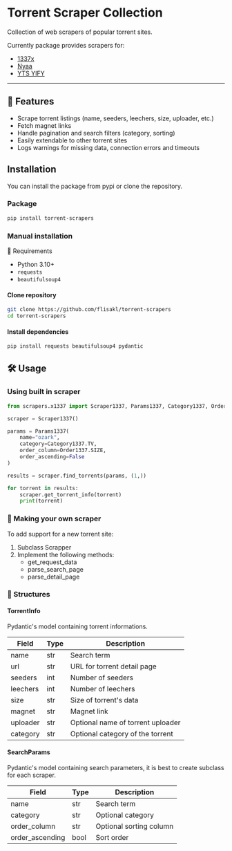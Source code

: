 # Torrent Scraper Collection

Collection of web scrapers of popular torrent sites.

Currently package provides scrapers for:
- [1337x](https://1337x.to)
- [Nyaa](https://nyaa.si)
- [YTS YIFY](https://yts.mx)

---

## 🚀 Features

- Scrape torrent listings (name, seeders, leechers, size, uploader, etc.)
- Fetch magnet links
- Handle pagination and search filters (category, sorting)
- Easily extendable to other torrent sites
- Logs warnings for missing data, connection errors and timeouts


## Installation

You can install the package from pypi or clone the repository.

### Package

```bash
pip install torrent-scrapers
```

### Manual installation

🧱 Requirements

- Python 3.10+
- `requests`
- `beautifulsoup4`

#### Clone repository

```bash
git clone https://github.com/flisakl/torrent-scrapers
cd torrent-scrapers
```

#### Install dependencies

```bash
pip install requests beautifulsoup4 pydantic
```

## 🛠 Usage

### Using built in scraper
```python
from scrapers.x1337 import Scraper1337, Params1337, Category1337, Order1337

scraper = Scraper1337()

params = Params1337(
    name="ozark",
    category=Category1337.TV,
    order_column=Order1337.SIZE,
    order_ascending=False
)

results = scraper.find_torrents(params, (1,))

for torrent in results:
    scraper.get_torrent_info(torrent)
    print(torrent)
```

### 🧩 Making your own scraper

To add support for a new torrent site:

1. Subclass Scrapper
1. Implement the following methods:
    - get_request_data
    - parse_search_page
    - parse_detail_page


### 🔧 Structures

#### TorrentInfo

Pydantic's model containing torrent informations.

| **Field** | **Type** | **Description**                   |
|-----------|----------|-----------------------------------|
| name      | str      | Search term                       |
| url       | str      | URL for torrent detail page       |
| seeders   | int      | Number of seeders                 |
| leechers  | int      | Number of leechers                |
| size      | str      | Size of torrent's data            |
| magnet    | str      | Magnet link                       |
| uploader  | str      | Optional name of torrent uploader |
| category  | str      | Optional category of the torrent  |

#### SearchParams

Pydantic's model containing search parameters, it is best to create subclass
for each scraper.

| **Field**       | **Type** | **Description**            |
|-----------------|----------|----------------------------|
| name            | str      | Search term                |
| category        | str      | Optional category          |
| order_column    | str      | Optional sorting column    |
| order_ascending | bool     | Sort order                 |
